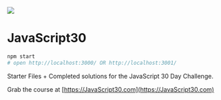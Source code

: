 ![](https://javascript30.com/images/JS3-social-share.png)

# JavaScript30

```sh
npm start
# open http://localhost:3000/ OR http://localhost:3001/
```

Starter Files + Completed solutions for the JavaScript 30 Day Challenge. 

Grab the course at [https://JavaScript30.com](https://JavaScript30.com)
